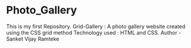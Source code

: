 # Photo_Gallery
 This is my first Repository.   Grid-Gallery : A photo gallery website created using the CSS grid method Technology used : HTML and CSS.
Author - Sanket Vijay Ramteke
